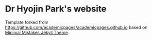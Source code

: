 # Dr Hyojin Park's website

Template forked from https://github.com/academicpages/academicpages.github.io based on [Minimal Mistakes Jekyll Theme](https://mmistakes.github.io/minimal-mistakes/).
